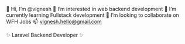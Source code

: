 👋 Hi, I’m @vignesh
👀 I’m interested in web backend development
🌱 I’m currently learning Fullstack development
💞️ I’m looking to collaborate on WFH Jobs
📫 vignesh.hello@gmail.com

✨ Laravel Backend Developer ✨
